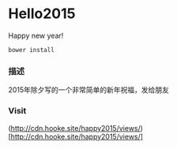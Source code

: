 Hello2015
=========

Happy new year!
```
bower install
```

### 描述

2015年除夕写的一个非常简单的新年祝福，发给朋友

### Visit

(http://cdn.hooke.site/happy2015/views/)[http://cdn.hooke.site/happy2015/views/]
